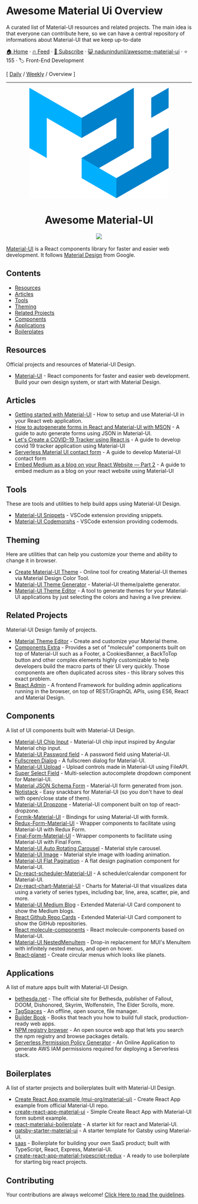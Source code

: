 # Awesome Material Ui Overview

A curated list of Material-UI resources and related projects. The main idea is that everyone can contribute here, so we can have a central repository of informations about Material-UI that we keep up-to-date 

[🏠 Home](/README.md) · [🔥 Feed](https://test.trackawesomelist.com/nadunindunil/awesome-material-ui/rss.xml) · [📮 Subscribe](https://trackawesomelist.us17.list-manage.com/subscribe?u=d2f0117aa829c83a63ec63c2f&id=36a103854c) · [😺 nadunindunil/awesome-material-ui](https://github.com/nadunindunil/awesome-material-ui) · ⭐ 155 · 🏷️ Front-End Development

[ [Daily](/content/nadunindunil/awesome-material-ui/README.md) / [Weekly](/content/nadunindunil/awesome-material-ui/week/README.md) / Overview ]

---

[<p align="center"><img src="https://github.com/nadunindunil/awesome-material-ui/raw/master/material-ui-logo.svg" height=300></p>](https://material-ui.com/)

<h1 align="center">Awesome Material-UI</h1>

[<p align="center"><img src="https://awesome.re/badge.svg" height=20></p>](https://github.com/sindresorhus/awesome)

[Material-UI](https://material-ui.com/) is a React components library for faster and easier web development. It follows [Material Design](https://material.io/design/introduction/) from Google.

## Contents

*   [Resources](#resources)
*   [Articles](#articles)
*   [Tools](#tools)
*   [Theming](#theming)
*   [Related Projects](#related-projects)
*   [Components](#components)
*   [Applications](#applications)
*   [Boilerplates](#boilerplates)

## Resources

Official projects and resources of Material-UI Design.

*   [Material-UI](https://material-ui.com/) - React components for faster and easier web development. Build your own design system, or start with Material Design.

## Articles

*   [Getting started with Material-UI](https://medium.com/codingthesmartway-com-blog/getting-started-with-material-ui-for-react-material-design-for-react-364b2688b555) - How to setup and use Material-UI in your React web application.
*   [How to autogenerate forms in React and Material-UI with MSON](https://medium.com/free-code-camp/how-to-autogenerate-forms-in-react-and-material-ui-with-mson-5771b1b7e739) - A guide to auto generate forms using JSON in Material-UI.
*   [Let's Create a COVID-19 Tracker using React.js](https://towardsdatascience.com/lets-create-a-covid-19-tracker-using-react-js-5a3a0265a633) - A guide to develop covid 19 tracker application using Material-UI
*   [Serverless Material UI contact form](https://medium.com/design-bootcamp/serverless-material-ui-contact-form-55296e107609) - A guide to develop Material-UI contact form
*   [Embed Medium as a blog on your React Website — Part 2](https://medium.com/datadriveninvestor/embed-medium-as-a-blog-on-your-react-website-part-2-187db2b60a59) - A guide to embed medium as a blog on your react website using Material-UI

## Tools

These are tools and utilities to help build apps using Material-UI Design.

*   [Material-UI Snippets](https://marketplace.visualstudio.com/items?itemName=vscodeshift.material-ui-snippets) - VSCode extension providing snippets.
*   [Material-UI Codemorphs](https://marketplace.visualstudio.com/items?itemName=vscodeshift.material-ui-codemorphs) - VSCode extension providing codemods.

## Theming

Here are utilities that can help you customize your theme and ability to change it in browser.

*   [Create Material-UI Theme](https://github.com/react-theming/create-mui-theme) - Online tool for creating Material-UI themes via Material Design Color Tool.
*   [Material-UI Theme Generator](https://cimdalli.github.io/mui-theme-generator/) - Material-UI theme/palette generator.
*   [Material-UI Theme Editor](https://in-your-saas.github.io/material-ui-theme-editor/) - A tool to generate themes for your Material-UI applications by just selecting the colors and having a live preview.

## Related Projects

Material-UI Design family of projects.

*   [Material Theme Editor](https://material.io/resources/theme-editor/) - Create and customize your Material theme.
*   [Components Extra](https://github.com/alexandre-lelain/components-extra) - Provides a set of "molecule" components built on top of Material-UI such as a Footer, a CookiesBanner, a BackToTop button and other complex elements highly customizable to help developers build the macro parts of their UI very quickly. Those components are often duplicated across sites - this library solves this exact problem.
*   [React Admin](https://marmelab.com/react-admin/) - A frontend Framework for building admin applications running in the browser, on top of REST/GraphQL APIs, using ES6, React and Material Design.

## Components

A list of UI components built with Material-UI Design.

*   [Material-UI Chip Input](https://github.com/TeamWertarbyte/material-ui-chip-input) - Material-UI chip input inspired by Angular Material chip input.
*   [Material-UI Password field](https://github.com/TeamWertarbyte/material-ui-password-field) - A password field using Material-UI.
*   [Fullscreen Dialog](https://github.com/TeamWertarbyte/material-ui-fullscreen-dialog) - A fullscreen dialog for Material-UI.
*   [Material-UI Upload](https://github.com/corpix/material-ui-upload) - Upload controls made in Material-UI using FileAPI.
*   [Super Select Field](https://github.com/Sharlaan/material-ui-superselectfield) - Multi-selection autocomplete dropdown component for Material-UI.
*   [Material JSON Schema Form](https://github.com/nadunindunil/material-jsonschema-form) - Material-UI form generated from json.
*   [Notistack](https://github.com/iamhosseindhv/notistack) - Easy snackbars for Material-UI (so you don't have to deal with open/close state of them).
*   [Material-UI Dropzone](https://github.com/Yuvaleros/material-ui-dropzone) - Material-UI component built on top of react-dropzone.
*   [Formik-Material-UI](https://github.com/stackworx/formik-material-ui) - Bindings for using Material-UI with formik.
*   [Redux-Form-Material-UI](https://github.com/erikras/redux-form-material-ui) - Wrapper components to facilitate using Material-UI with Redux Form.
*   [Final-Form-Material-UI](https://github.com/Deadly0/final-form-material-ui) - Wrapper components to facilitate using Material-UI with Final Form.
*   [Material-UI Auto Rotating Carousel](https://mui.wertarbyte.com/#material-auto-rotating-carousel) - Material style carousel.
*   [Material-UI Image](https://mui.wertarbyte.com/#material-ui-image) - Material style image with loading animation.
*   [Material-UI Flat Pagination](https://github.com/szmslab/material-ui-flat-pagination) - A flat design pagination component for Material-UI.
*   [Dx-react-scheduler-Material-UI](https://devexpress.github.io/devextreme-reactive/react/scheduler/) - A scheduler/calendar component for Material-UI.
*   [Dx-react-chart-Material-UI](https://devexpress.github.io/devextreme-reactive/react/chart/) - Charts for Material-UI that visualizes data using a variety of series types, including bar, line, area, scatter, pie, and more.
*   [Material-UI Medium Blog](https://github.com/sabesansathananthan/material-ui-medium-blog) - Extended Material-UI Card component to show the Medium blogs.
*   [React Github Repo Cards](https://github.com/sabesansathananthan/react-github-repo-cards) - Extended Material-UI Card component to show the GitHub repositories.
*   [React molecule-components](https://github.com/alexandre-lelain/components-extra) - React molecule-components based on Material-UI.
*   [Material-UI NestedMenuItem](https://github.com/azmenak/material-ui-nested-menu-item) - Drop-in replacement for MUI's MenuItem with infinitely nested menus, and open on hover.
*   [React-planet](https://github.com/innFactory/react-planet) - Create circular menus which looks like planets.

## Applications

A list of mature apps built with Material-UI Design.

*   [bethesda.net](https://bethesda.net/) - The official site for Bethesda, publisher of Fallout, DOOM, Dishonored, Skyrim, Wolfenstein, The Elder Scrolls, more.
*   [TagSpaces](https://www.tagspaces.org/) - An offline, open source, file manager.
*   [Builder Book](https://builderbook.org/) - Books that teach you how to build full stack, production-ready web apps.
*   [NPM registry browser](https://topheman.github.io/npm-registry-browser/) - An open source web app that lets you search the npm registry and browse packages details.
*   [Serverless Permission Policy Generator](https://github.com/Open-SL/serverless-permission-generator) - An Online Application to generate AWS IAM permissions required for deploying a Serverless stack.

## Boilerplates

A list of starter projects and boilerplates built with Material-UI Design.

*   [Create React App example (mui-org/material-ui)](https://github.com/mui-org/material-ui/tree/master/examples/create-react-app) - Create React App example from official Material-UI repo.
*   [create-react-app-material-ui](https://github.com/katopz/create-react-app-material-ui) - Simple Create React App with Material-UI form submit example.
*   [react-materialui-boilerplate](https://github.com/syedabuthahirm/react-materialui-boilerplate) - A starter kit for react and Material-UI.
*   [gatsby-starter-material-ui](https://github.com/nareshbhatia/gatsby-starter-material-ui) - A starter template for Gatsby using Material-UI.
*   [saas](https://github.com/async-labs/saas) - Boilerplate for building your own SaaS product; built with TypeScript, React, Express, Material-UI.
*   [create-react-app-material-typescript-redux](https://github.com/innFactory/create-react-app-material-typescript-redux) - A ready to use boilerplate for starting big react projects.

## Contributing

Your contributions are always welcome! [Click Here to read the guidelines](https://github.com/nadunindunil/awesome-material-ui/blob/master/contributing.md).

